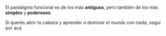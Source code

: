  El paradigma funcional es de los más **antiguos**, pero también de los más **simples** y **poderosos**.

Si querés abrir tu cabeza y aprender _a dominar el mundo con nada_, seguí por acá.